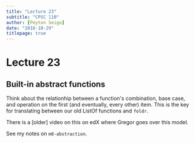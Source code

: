 ```yaml
---
title: "Lecture 23"
subtitle: "CPSC 110"
author: [Peyton Seigo]
date: "2018-10-29"
titlepage: true
---
```


# Lecture 23

## Built-in abstract functions

Think about the relationhip between a function's combination, base case, and operation on the first (and eventually, every other) item. This is the key for translating between our old ListOf functions and `foldr`.

There is a [older] video on this on edX where Gregor goes over this model.

See my notes on `m8-abstraction`.
